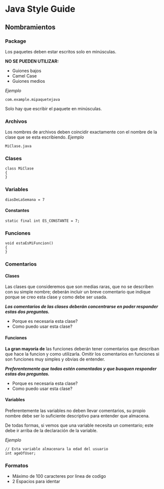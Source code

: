 # Java Style Guide

## Nombramientos
### Package
Los paquetes deben estar escritos solo en minúsculas.

**NO SE PUEDEN UTILIZAR:**
- Guiones bajos
- Camel Case
- Guiones medios

*Ejemplo*

    com.example.mipaquetejava

Solo hay que escribir el paquete en minúsculas.
### Archivos
Los nombres de archivos deben coincidir exactamente con el nombre de la clase que se esta escribiendo.
*Ejemplo*

    MiClase.java

### Clases

    class MiClase
    {
    }
 
### Variables

    diasDeLaSemana = 7

#### Constantes

    static final int ES_CONSTANTE = 7;

### Funciones

    void estaEsMiFuncion()
    {
    }

### Comentarios
#### Clases
Las clases que consideremos que son medias raras, que no se describen con su simple nombre; deberán incluir un breve comentario que indique porque se creo esta clase y como debe ser usada.

***Los comentarios de las clases deberán concentrarse en poder responder estas dos preguntas.***
 - Porque es necesaria esta clase?
 - Como puedo usar esta clase? 

#### Funciones
**La gran mayoría de** las funciones deberán tener comentarios que describan que hace la funcion y como utilizarla.
Omitir los comentarios en funciones si son funciones muy simples y obvias de entender. 

***Preferentemente que todas estén comentadas y que busquen responder estas dos preguntas.***
 - Porque es necesaria esta clase?
 - Como puedo usar esta clase? 

#### Variables
Preferentemente las variables no deben llevar comentarios, su propio nombre debe ser lo suficiente descriptivo para entender que almacena.

De todas formas, si vemos que una variable necesita un comentario; este debe ir arriba de la declaración de la variable.

*Ejemplo*

    // Esta variable almacenara la edad del usuario
    int ageOfUser;

### Formatos
- Máximo de 100 caracteres por linea de codigo
- 2 Espacios para identar